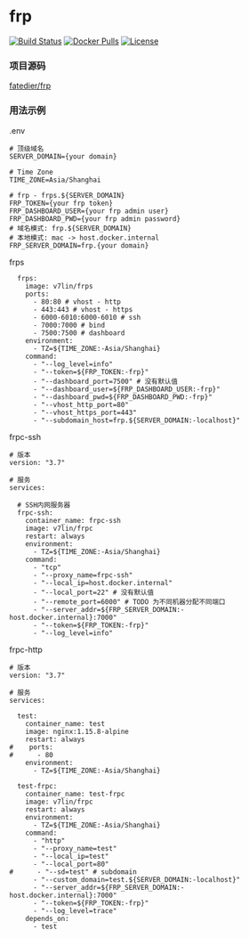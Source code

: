# frp

[![Build Status](https://cloud.drone.io/api/badges/v7lin/frp/status.svg)](https://cloud.drone.io/v7lin/frp)
[![Docker Pulls](https://img.shields.io/docker/pulls/v7lin/frps.svg)](https://hub.docker.com/r/v7lin/frps)
[![License](https://img.shields.io/badge/License-Apache%202.0-blue.svg)](https://github.com/v7lin/frp/blob/master/LICENSE)

### 项目源码

[fatedier/frp](https://github.com/fatedier/frp)

### 用法示例

.env
````
# 顶级域名
SERVER_DOMAIN={your domain}

# Time Zone
TIME_ZONE=Asia/Shanghai

# frp - frps.${SERVER_DOMAIN}
FRP_TOKEN={your frp token}
FRP_DASHBOARD_USER={your frp admin user}
FRP_DASHBOARD_PWD={your frp admin password}
# 域名模式: frp.${SERVER_DOMAIN}
# 本地模式: mac -> host.docker.internal
FRP_SERVER_DOMAIN=frp.{your domain}
````

frps
````
  frps:
    image: v7lin/frps
    ports:
      - 80:80 # vhost - http
      - 443:443 # vhost - https
      - 6000-6010:6000-6010 # ssh
      - 7000:7000 # bind
      - 7500:7500 # dashboard
    environment:
      - TZ=${TIME_ZONE:-Asia/Shanghai}
    command:
      - "--log_level=info"
      - "--token=${FRP_TOKEN:-frp}"
      - "--dashboard_port=7500" # 没有默认值
      - "--dashboard_user=${FRP_DASHBOARD_USER:-frp}"
      - "--dashboard_pwd=${FRP_DASHBOARD_PWD:-frp}"
      - "--vhost_http_port=80"
      - "--vhost_https_port=443"
      - "--subdomain_host=frp.${SERVER_DOMAIN:-localhost}"
````

frpc-ssh
````
# 版本
version: "3.7"

# 服务
services:

  # SSH内网服务器
  frpc-ssh:
    container_name: frpc-ssh
    image: v7lin/frpc
    restart: always
    environment:
      - TZ=${TIME_ZONE:-Asia/Shanghai}
    command:
      - "tcp"
      - "--proxy_name=frpc-ssh"
      - "--local_ip=host.docker.internal"
      - "--local_port=22" # 没有默认值
      - "--remote_port=6000" # TODO 为不同机器分配不同端口
      - "--server_addr=${FRP_SERVER_DOMAIN:-host.docker.internal}:7000"
      - "--token=${FRP_TOKEN:-frp}"
      - "--log_level=info"
````

frpc-http
````
# 版本
version: "3.7"

# 服务
services:

  test:
    container_name: test
    image: nginx:1.15.8-alpine
    restart: always
#    ports:
#      - 80
    environment:
      - TZ=${TIME_ZONE:-Asia/Shanghai}

  test-frpc:
    container_name: test-frpc
    image: v7lin/frpc
    restart: always
    environment:
      - TZ=${TIME_ZONE:-Asia/Shanghai}
    command:
      - "http"
      - "--proxy_name=test"
      - "--local_ip=test"
      - "--local_port=80"
#      - "--sd=test" # subdomain
      - "--custom_domain=test.${SERVER_DOMAIN:-localhost}"
      - "--server_addr=${FRP_SERVER_DOMAIN:-host.docker.internal}:7000"
      - "--token=${FRP_TOKEN:-frp}"
      - "--log_level=trace"
    depends_on:
      - test
````
